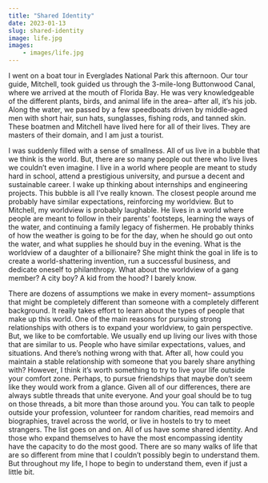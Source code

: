 ```yaml
---
title: "Shared Identity"
date: 2023-01-13
slug: shared-identity
image: life.jpg
images: 
    - images/life.jpg
---
```


I went on a boat tour in Everglades National Park this afternoon. Our tour guide, Mitchell, took guided us through the 3-mile-long Buttonwood Canal, where we arrived at the mouth of Florida Bay. He was very knowledgeable of the different plants, birds, and animal life in the area– after all, it’s his job. Along the water, we passed by a few speedboats driven by middle-aged men with short hair, sun hats, sunglasses, fishing rods, and tanned skin. These boatmen and Mitchell have lived here for all of their lives. They are masters of their domain, and I am just a tourist.

I was suddenly filled with a sense of smallness. All of us live in a bubble that we think is the world. But, there are so many people out there who live lives we couldn’t even imagine. I live in a world where people are meant to study hard in school, attend a prestigious university, and pursue a decent and sustainable career. I wake up thinking about internships and engineering projects. This bubble is all I’ve really known. The closest people around me probably have similar expectations, reinforcing my worldview. But to Mitchell, my worldview is probably laughable. He lives in a world where people are meant to follow in their parents' footsteps, learning the ways of the water, and continuing a family legacy of fishermen. He probably thinks of how the weather is going to be for the day, when he should go out onto the water, and what supplies he should buy in the evening. What is the worldview of a daughter of a billionaire? She might think the goal in life is to create a world-shattering invention, run a successful business, and dedicate oneself to philanthropy. What about the worldview of a gang member? A city boy? A kid from the hood? I barely know.

There are dozens of assumptions we make in every moment– assumptions that might be completely different than someone with a completely different background. It really takes effort to learn about the types of people that make up this world. One of the main reasons for pursuing strong relationships with others is to expand your worldview, to gain perspective. But, we like to be comfortable. We usually end up living our lives with those that are similar to us. People who have similar expectations, values, and situations. And there’s nothing wrong with that. After all, how could you maintain a stable relationship with someone that you barely share anything with? However, I think it’s worth something to try to live your life outside your comfort zone. Perhaps, to pursue friendships that maybe don’t seem like they would work from a glance. Given all of our differences, there are always subtle threads that unite everyone. And your goal should be to tug on those threads, a bit more than those around you. You can talk to people outside your profession, volunteer for random charities, read memoirs and biographies, travel across the world, or live in hostels to try to meet strangers. The list goes on and on. All of us have some shared identity. And those who expand themselves to have the most encompassing identity have the capacity to do the most good. There are so many walks of life that are so different from mine that I couldn’t possibly begin to understand them. But throughout my life, I hope to begin to understand them, even if just a little bit.